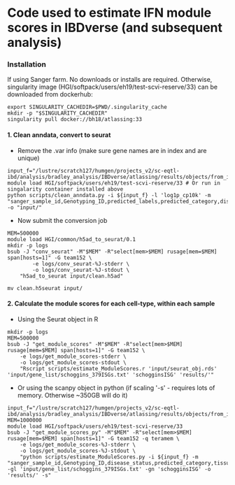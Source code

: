 # Code used to estimate IFN module scores in IBDverse (and subsequent analysis)

### Installation

If using Sanger farm. No downloads or installs are required. 
Otherwise, singularity image (HGI/softpack/users/eh19/test-scvi-reserve/33) can be downloaded from dockerhub:
```
export SINGULARITY_CACHEDIR=$PWD/.singularity_cache
mkdir -p "$SINGULARITY_CACHEDIR"
singularity pull docker://bh18/atlassing:33
```

#### 1. Clean anndata, convert to seurat
- Remove the .var info (make sure gene names are in index and are unique)
```
input_f="/lustre/scratch127/humgen/projects_v2/sc-eqtl-ibd/analysis/bradley_analysis/IBDverse/atlassing/results/objects/from_irods/celltypist_0.5_ngene_ncount_mt_filt_nomiss.h5ad"
module load HGI/softpack/users/eh19/test-scvi-reserve/33 # Or run in singalarity container installed above
python scripts/clean_anndata.py -i ${input_f} -l 'log1p_cp10k' -m "sanger_sample_id,Genotyping_ID,predicted_labels,predicted_category,disease_status" -o "input/"
```

- Now submit the conversion job
```
MEM=500000
module load HGI/common/h5ad_to_seurat/0.1
mkdir -p logs
bsub -J "conv_seurat" -M"$MEM" -R"select[mem>$MEM] rusage[mem=$MEM] span[hosts=1]" -G team152 \
        -e logs/conv_seurat-%J-stderr \
        -o logs/conv_seurat-%J-stdout \
    "h5ad_to_seurat input/clean.h5ad"

mv clean.h5seurat input/
```

#### 2. Calculate the module scores for each cell-type, within each sample
- Using the Seurat object in R
```
mkdir -p logs
MEM=500000
bsub -J "get_module_scores" -M"$MEM" -R"select[mem>$MEM] rusage[mem=$MEM] span[hosts=1]" -G team152 \
    -e logs/get_module_scores-stderr \
    -o logs/get_module_scores-stdout \
    "Rscript scripts/estimate_ModuleScores.r 'input/seurat_obj.rds' 'input/gene_list/schoggins_379ISGs.txt' 'schogginsISG' 'results/'"
```

- Or using the scanpy object in python (if scaling '-s' - requires lots of memory. Otherwise ~350GB will do it)
```
input_f="/lustre/scratch127/humgen/projects_v2/sc-eqtl-ibd/analysis/bradley_analysis/IBDverse/atlassing/results/objects/from_irods/celltypist_0.5_ngene_ncount_mt_filt_nomiss.h5ad"
MEM=1000000
module load HGI/softpack/users/eh19/test-scvi-reserve/33
bsub -J "get_module_scores_py" -M"$MEM" -R"select[mem>$MEM] rusage[mem=$MEM] span[hosts=1]" -G team152 -q teramem \
    -e logs/get_module_scores-%J-stderr \
    -o logs/get_module_scores-%J-stdout \
    "python scripts/estimate_ModuleScores.py -i ${input_f} -m "sanger_sample_id,Genotyping_ID,disease_status,predicted_category,tissue,predicted_labels" -gl 'input/gene_list/schoggins_379ISGs.txt' -gn 'schogginsISG' -o 'results/' -s"
```